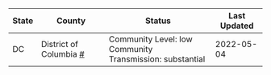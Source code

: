 State | County | Status | Last Updated
--- | --- | --- | --- 
DC | District of Columbia <a href="#district_of_columbia">#</a> | <a name="district_of_columbia"></a>Community Level: low<br/>Community Transmission: substantial | 2022-05-04
